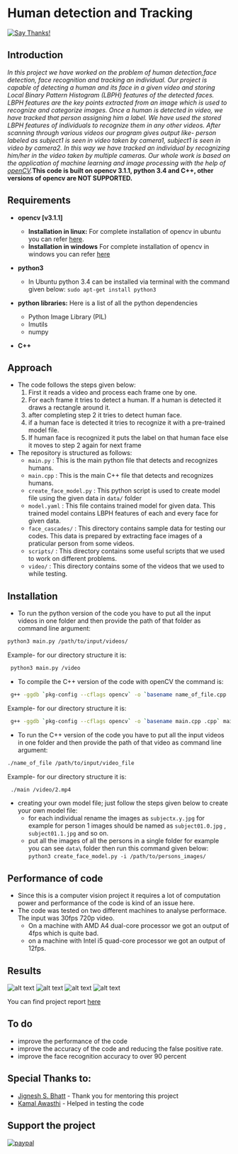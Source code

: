 # Human detection and Tracking

[![Say Thanks!](https://img.shields.io/badge/Say%20Thanks-!-1EAEDB.svg)](https://saythanks.io/to/arpit1997)

## Introduction
_In this project we have worked on the problem of human detection,face detection, face recognition and tracking an individual. Our project is capable of detecting a human and its face in a given video and storing Local Binary Pattern Histogram (LBPH) features of the detected faces. LBPH features are the key points extracted from an image which is used to recognize and categorize images. Once a human is detected in video, we have tracked that person assigning him a label. We have used the stored LBPH features of individuals to recognize them in any other videos. After scanning through various videos our program gives output like- person labeled as subject1 is seen in video taken by camera1, subject1 is seen in video by camera2. In this way we have tracked an individual by recognizing him/her in the video taken by multiple cameras. Our whole work is based on the application of machine learning and image processing with the help of [openCV](http://opencv.org)._**This code is built on opencv 3.1.1, python 3.4 and C++, other versions of opencv are NOT SUPPORTED.**
## Requirements
* **opencv [v3.1.1]**
	* **Installation in linux:**
			For complete installation of opencv in ubuntu you can refer [here](http://www.pyimagesearch.com/2015/06/22/install-opencv-3-0-and-python-2-7-on-ubuntu/).
	* **Installation in windows**
			For complete installation of opencv in windows you can refer [here](https://putuyuwono.wordpress.com/2015/04/23/building-and-installing-opencv-3-0-on-windows-7-64-bit/)
* **python3**
	* In Ubuntu python 3.4 can be installed via terminal with the command given below:
		`sudo apt-get install python3`
* **python libraries:**
	Here is a list of all the python dependencies 
	* Python Image Library (PIL)
	* Imutils
	* numpy

* **C++**

## Approach
* The code follows the steps given below:
	1. First it reads a video and process each frame one by one.
	2. For each frame it tries to detect a human. If a human is detected it draws a rectangle around it.
	3. after completing step 2 it tries to detect human face.
	4. if a human face is detected it tries to recognize it with a pre-trained model file.
	5. If human face is recognized it puts the label on that human face else it moves to step 2 again for next frame 
* The repository is structured as follows:
	* `main.py` : This is the main python file that detects and recognizes humans.
	* `main.cpp` : This is the main C++ file that detects and recognizes humans.
	* `create_face_model.py` : This python script is used to create model file using the given data in `data/` folder 
	* `model.yaml` : This file contains trained model for given data. This trained model contains LBPH features of each and every face for given data.
	* `face_cascades/` : This directory contains sample data for testing our codes. This data is prepared by extracting face images of a praticular person from some videos.
	* `scripts/` : This directory contains some useful scripts that we used to work on different problems.
	* `video/` : This directory contains some of the videos that we used to while testing.

## Installation 
* To run the python version of the code you have to put all the input videos in one folder and then provide the path of that folder as command line argument:
```sh
python3 main.py /path/to/input/videos/  
```
Example- for our directory structure it is: 
```sh
 python3 main.py /video 
```
* To compile the C++ version of the code with openCV the command is:
```sh
 g++ -ggdb `pkg-config --cflags opencv` -o `basename name_of_file.cpp .cpp` name_of_file.cpp `pkg-config --libs opencv` 
```
Example- for our directory structure it is: 
```sh
 g++ -ggdb `pkg-config --cflags opencv` -o `basename main.cpp .cpp` main.cpp `pkg-config --libs opencv` 
```  
* To run the C++ version of the code you have to put all the input videos in one folder and then provide the path of that video as command line argument:
```sh
./name_of_file /path/to/input/video_file 
```  
Example- for our directory structure it is: 
```sh
 ./main /video/2.mp4
```
* creating your own model file; just follow the steps given below to create your own model file:
	* for each individual rename the images as `subjectx.y.jpg` for example for person 1 images should be named as `subject01.0.jpg` , `subject01.1.jpg` and so on.
	* put all the images of all the persons in a single folder for example you can see `data\` folder then run this command given below:
		`python3 create_face_model.py -i /path/to/persons_images/` 

## Performance of code
* Since this is a computer vision project it requires a lot of computation power and performance of the code is kind of an issue here.
* The code was tested on two different machines to analyse performace. The input was 30fps 720p video.
	* On a machine with AMD A4 dual-core processor we got an output of 4fps which is quite bad.
	* on a machine with Intel i5 quad-core processor we got an output of 12fps.

## Results
![alt text](https://raw.githubusercontent.com/ITCoders/Human-detection-and-Tracking/master/results/g.jpg "Logo Title Text 1")
![alt text](https://raw.githubusercontent.com/ITCoders/Human-detection-and-Tracking/master/results/k.jpg "Logo Title Text 1")
![alt text](https://raw.githubusercontent.com/ITCoders/Human-detection-and-Tracking/master/results/k.jpg "Logo Title Text 1")
![alt text](https://raw.githubusercontent.com/ITCoders/Human-detection-and-Tracking/master/results/o.jpg "Logo Title Text 1")

You can find project report [here](https://github.com/ITCoders/Human-detection-and-Tracking/raw/master/results/HUMAN%20DETECTION%20ANDaRECOGNITION.pdf)
## To do
* improve the performance of the code
* improve the accuracy of the code and reducing the false positive rate.
* improve the face recognition accuracy to over 90 percent

## Special Thanks to:
* [Jignesh S. Bhatt](http://www.iiitvadodara.ac.in/faculty/jsb001.html) - Thank you for mentoring this project
* [Kamal Awasthi](http://github.com/KamalAwasthi) - Helped in testing the code

## Support the project
[![paypal](https://www.paypalobjects.com/en_US/i/btn/btn_donateCC_LG.gif)](https://www.paypal.me/arpitsolanki/)
